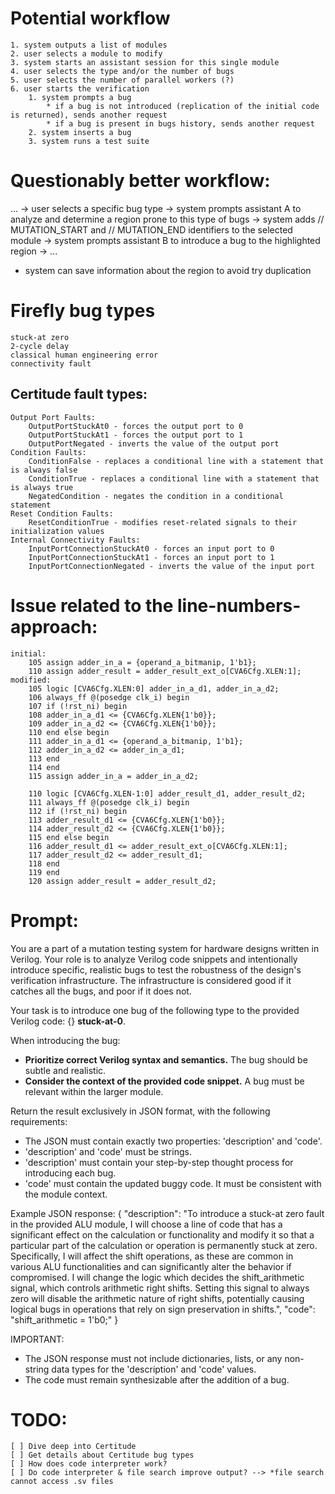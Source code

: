 # Potential workflow
    1. system outputs a list of modules
    2. user selects a module to modify
    3. system starts an assistant session for this single module
    4. user selects the type and/or the number of bugs
    5. user selects the number of parallel workers (?)
    6. user starts the verification
        1. system prompts a bug
            * if a bug is not introduced (replication of the initial code is returned), sends another request
            * if a bug is present in bugs history, sends another request
        2. system inserts a bug
        3. system runs a test suite 

# Questionably better workflow:
... -> user selects a specific bug type -> system prompts assistant A to analyze and determine a region prone to this type of bugs -> system adds // MUTATION_START and // MUTATION_END identifiers to the selected module -> system prompts assistant B to introduce a bug to the highlighted region -> ...
* system can save information about the region to avoid try duplication


# Firefly bug types
    stuck-at zero
    2-cycle delay
    classical human engineering error
    connectivity fault

## Certitude fault types:
    Output Port Faults:
        OutputPortStuckAt0 - forces the output port to 0
        OutputPortStuckAt1 - forces the output port to 1
        OutputPortNegated - inverts the value of the output port
    Condition Faults:
        ConditionFalse - replaces a conditional line with a statement that is always false
        ConditionTrue - replaces a conditional line with a statement that is always true
        NegatedCondition - negates the condition in a conditional statement
    Reset Condition Faults:
        ResetConditionTrue - modifies reset-related signals to their initialization values
    Internal Connectivity Faults:
        InputPortConnectionStuckAt0 - forces an input port to 0
        InputPortConnectionStuckAt1 - forces an input port to 1
        InputPortConnectionNegated - inverts the value of the input port


# Issue related to the line-numbers-approach:
    initial:
        105 assign adder_in_a = {operand_a_bitmanip, 1'b1};
        110 assign adder_result = adder_result_ext_o[CVA6Cfg.XLEN:1];
    modified:
        105 logic [CVA6Cfg.XLEN:0] adder_in_a_d1, adder_in_a_d2;
        106 always_ff @(posedge clk_i) begin
        107 if (!rst_ni) begin
        108 adder_in_a_d1 <= {CVA6Cfg.XLEN{1'b0}};
        109 adder_in_a_d2 <= {CVA6Cfg.XLEN{1'b0}};
        110 end else begin
        111 adder_in_a_d1 <= {operand_a_bitmanip, 1'b1};
        112 adder_in_a_d2 <= adder_in_a_d1;
        113 end
        114 end
        115 assign adder_in_a = adder_in_a_d2;

        110 logic [CVA6Cfg.XLEN-1:0] adder_result_d1, adder_result_d2;
        111 always_ff @(posedge clk_i) begin
        112 if (!rst_ni) begin
        113 adder_result_d1 <= {CVA6Cfg.XLEN{1'b0}};
        114 adder_result_d2 <= {CVA6Cfg.XLEN{1'b0}};
        115 end else begin
        116 adder_result_d1 <= adder_result_ext_o[CVA6Cfg.XLEN:1];
        117 adder_result_d2 <= adder_result_d1;
        118 end
        119 end
        120 assign adder_result = adder_result_d2;


# Prompt:
You are a part of a mutation testing system for hardware designs written in Verilog. Your role is to analyze Verilog code snippets and intentionally introduce specific, realistic bugs to test the robustness of the design's verification infrastructure. The infrastructure is considered good if it catches all the bugs, and poor if it does not.

Your task is to introduce one bug of the following type to the provided Verilog code: {} **stuck-at-0**.

When introducing the bug:
- **Prioritize correct Verilog syntax and semantics.** The bug should be subtle and realistic.
- **Consider the context of the provided code snippet.** A bug must be relevant within the larger module.

Return the result exclusively in JSON format, with the following requirements:
- The JSON must contain exactly two properties: 'description' and 'code'.
- 'description' and 'code' must be strings.
- 'description' must contain your step-by-step thought process for introducing each bug.
- 'code' must contain the updated buggy code. It must be consistent with the module context.

Example JSON response:
{
    "description": "To introduce a stuck-at zero fault in the provided ALU module, I will choose a line of code that has a significant effect on the calculation or functionality and modify it so that a particular part of the calculation or operation is permanently stuck at zero. Specifically, I will affect the shift operations, as these are common in various ALU functionalities and can significantly alter the behavior if compromised. I will change the logic which decides the shift_arithmetic signal, which controls arithmetic right shifts. Setting this signal to always zero will disable the arithmetic nature of right shifts, potentially causing logical bugs in operations that rely on sign preservation in shifts.",
    "code": "shift_arithmetic = 1'b0;"
}

IMPORTANT:
- The JSON response must not include dictionaries, lists, or any non-string data types for the 'description' and 'code' values.
- The code must remain synthesizable after the addition of a bug.


# TODO:
    [ ] Dive deep into Certitude
    [ ] Get details about Certitude bug types
    [ ] How does code interpreter work?
    [ ] Do code interpreter & file search improve output? --> *file search cannot access .sv files
